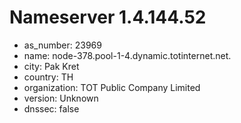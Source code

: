 # Nameserver 1.4.144.52

* as_number: 23969
* name: node-378.pool-1-4.dynamic.totinternet.net.
* city: Pak Kret
* country: TH
* organization: TOT Public Company Limited
* version: Unknown
* dnssec: false
